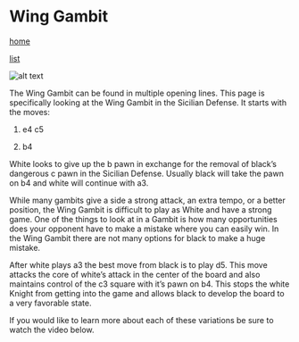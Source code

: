 # Wing Gambit

[home](/zaliczeniowe1awww/)

[list](/zaliczeniowe1awww/list)

![alt text](https://www.thechesswebsite.com/wp-content/uploads/2019/02/wing-gambit.png "Wing Gambit")


The Wing Gambit can be found in multiple opening lines. This page is specifically looking at the Wing Gambit in the Sicilian Defense. It starts with the moves:

1. e4 c5

2. b4

White looks to give up the b pawn in exchange for the removal of black’s dangerous c pawn in the Sicilian Defense. Usually black will take the pawn on b4 and white will continue with a3.

While many gambits give a side a strong attack, an extra tempo, or a better position, the Wing Gambit is difficult to play as White and have a strong game. One of the things to look at in a Gambit is how many opportunities does your opponent have to make a mistake where you can easily win. In the Wing Gambit there are not many options for black to make a huge mistake.

After white plays a3 the best move from black is to play d5. This move attacks the core of white’s attack in the center of the board and also maintains control of the c3 square with it’s pawn on b4. This stops the white Knight from getting into the game and allows black to develop the board to a very favorable state.

If you would like to learn more about each of these variations be sure to watch the video below.

